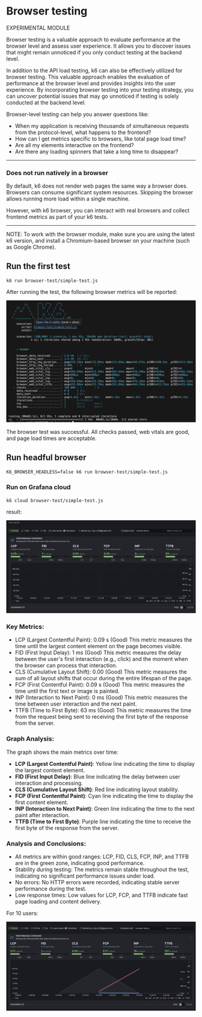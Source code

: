 # Browser testing
EXPERIMENTAL MODULE

Browser testing is a valuable approach to evaluate performance at the browser level and assess user experience. 
It allows you to discover issues that might remain unnoticed if you only conduct testing at the backend level.

In addition to the API load testing, k6 can also be effectively utilized for browser testing. This valuable approach enables the evaluation of performance at the browser level and provides insights into the user experience. By incorporating browser testing into your testing strategy, you can uncover potential issues that may go unnoticed if testing is solely conducted at the backend level.

Browser-level testing can help you answer questions like:

- When my application is receiving thousands of simultaneous requests from the protocol-level, what happens to the frontend?
- How can I get metrics specific to browsers, like total page load time?
- Are all my elements interactive on the frontend?
- Are there any loading spinners that take a long time to disappear?

___

### Does not run natively in a browser

By default, k6 does not render web pages the same way a browser does. Browsers can consume significant system resources. Skipping the browser allows running more load within a single machine.

However, with k6 browser, you can interact with real browsers and collect frontend metrics as part of your k6 tests.
____

NOTE:
To work with the browser module, make sure you are using the latest k6 version, and install a Chromium-based browser on your machine (such as Google Chrome).



## Run the first test

```
k6 run browser-test/simple-test.js
```

After running the test, the following browser metrics will be reported:

![browser simple test result](/assets/browser-simple-test-result.png)

The browser test was successful. All checks passed, web vitals are good, and page load times are acceptable.

## Run headful browser

```
K6_BROWSER_HEADLESS=false k6 run browser-test/simple-test.js
```

### Run on Grafana cloud

`k6 cloud browser-test/simple-test.js`

result:

![browser cloud](/assets/browser-cloud.png)

### Key Metrics:
- LCP (Largest Contentful Paint): 0.09 s (Good)
  This metric measures the time until the largest content element on the page becomes visible.
- FID (First Input Delay): 1 ms (Good)
  This metric measures the delay between the user's first interaction (e.g., click) and the moment when the browser can process that interaction.
- CLS (Cumulative Layout Shift): 0.00 (Good)
  This metric measures the sum of all layout shifts that occur during the entire lifespan of the page.
- FCP (First Contentful Paint): 0.09 s (Good)
  This metric measures the time until the first text or image is painted.
- INP (Interaction to Next Paint): 0 ms (Good)
  This metric measures the time between user interaction and the next paint.
- TTFB (Time to First Byte): 63 ms (Good)
  This metric measures the time from the request being sent to receiving the first byte of the response from the server.
  
### Graph Analysis:
The graph shows the main metrics over time:

- **LCP (Largest Contentful Paint)**: Yellow line indicating the time to display the largest content element.
- **FID (First Input Delay)**: Blue line indicating the delay between user interaction and processing.
- **CLS (Cumulative Layout Shift)**: Red line indicating layout stability.
- **FCP (First Contentful Paint)**: Cyan line indicating the time to display the first content element.
- **INP (Interaction to Next Paint)**: Green line indicating the time to the next paint after interaction.
- **TTFB (Time to First Byte)**: Purple line indicating the time to receive the first byte of the response from the server.

### Analysis and Conclusions:
- All metrics are within good ranges:
  LCP, FID, CLS, FCP, INP, and TTFB are in the green zone, indicating good performance.
- Stability during testing:
  The metrics remain stable throughout the test, indicating no significant performance issues under load.
- No errors:
  No HTTP errors were recorded, indicating stable server performance during the test.
- Low response times:
  Low values for LCP, FCP, and TTFB indicate fast page loading and content delivery.


For 10 users:

![browser cloud](/assets/browser-cloud-10.png)
